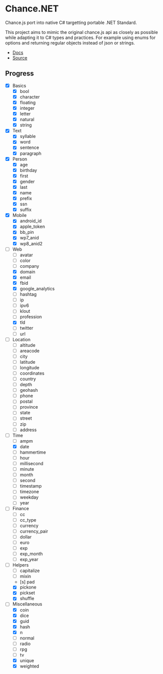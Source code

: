 # Chance.NET

Chance.js port into native C# targetting portable .NET Standard.

This project aims to mimic the original chance.js api as closely as possible while adapting it to C# types and practices. For example using enums for options and returning regular objects instead of json or strings.

- [Docs](http://chancejs.com)
- [Source](https://github.com/chancejs/chancejs)

## Progress

- [x] Basics
	- [x] bool
	- [x] character
	- [x] floating
	- [x] integer
	- [x] letter
	- [x] natural
	- [x] string
- [x] Text
	- [x] syllable
	- [x] word
	- [x] sentence
	- [x] paragraph
- [x] Person
	- [x] age
	- [x] birthday
	- [x] first
	- [x] gender
	- [x] last
	- [x] name
	- [x] prefix
	- [x] ssn
	- [x] suffix
- [x] Mobile
	- [x] android_id
	- [x] apple_token
	- [x] bb_pin
	- [x] wp7_anid
	- [x] wp8_anid2
- [ ] Web
	- [ ] avatar
	- [ ] color
	- [ ] company
	- [x] domain
	- [x] email
	- [x] fbid
	- [x] google_analytics
	- [ ] hashtag
	- [ ] ip
	- [ ] ipv6
	- [ ] klout
	- [ ] profession
	- [x] tld
	- [ ] twitter
	- [ ] url
- [ ] Location
	- [ ] altitude
	- [ ] areacode
	- [ ] city
	- [ ] latitude
	- [ ] longitude
	- [ ] coordinates
	- [ ] country
	- [ ] depth
	- [ ] geohash
	- [ ] phone
	- [ ] postal
	- [ ] province
	- [ ] state
	- [ ] street
	- [ ] zip
	- [ ] address
- [ ] Time
	- [ ] ampm
	- [x] date
	- [ ] hammertime
	- [ ] hour
	- [ ] millisecond
	- [ ] minute
	- [ ] month
	- [ ] second
	- [ ] timestamp
	- [ ] timezone
	- [ ] weekday
	- [ ] year
- [ ] Finance
	- [ ] cc
	- [ ] cc_type
	- [ ] currency
	- [ ] currency_pair
	- [ ] dollar
	- [ ] euro
	- [ ] exp
	- [ ] exp_month
	- [ ] exp_year
- [ ] Helpers
	- [ ] capitalize
	- [ ] mixin
	- [s] pad
	- [x] pickone
	- [x] pickset
	- [x] shuffle
- [ ] Miscellaneous
	- [x] coin
	- [x] dice
	- [x] guid
	- [x] hash
	- [x] n
	- [ ] normal
	- [ ] radio
	- [ ] rpg
	- [ ] tv
	- [x] unique
	- [x] weighted